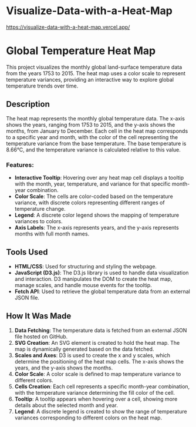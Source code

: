 # Visualize-Data-with-a-Heat-Map
https://visualize-data-with-a-heat-map.vercel.app/
# Global Temperature Heat Map

This project visualizes the monthly global land-surface temperature data from the years 1753 to 2015. The heat map uses a color scale to represent temperature variances, providing an interactive way to explore global temperature trends over time.

## Description

The heat map represents the monthly global temperature data. The x-axis shows the years, ranging from 1753 to 2015, and the y-axis shows the months, from January to December. Each cell in the heat map corresponds to a specific year and month, with the color of the cell representing the temperature variance from the base temperature. The base temperature is 8.66°C, and the temperature variance is calculated relative to this value.

### Features:

* **Interactive Tooltip**: Hovering over any heat map cell displays a tooltip with the month, year, temperature, and variance for that specific month-year combination.
* **Color Scale**: The cells are color-coded based on the temperature variance, with discrete colors representing different ranges of temperature change.
* **Legend**: A discrete color legend shows the mapping of temperature variances to colors.
* **Axis Labels**: The x-axis represents years, and the y-axis represents months with full month names.

## Tools Used

* **HTML/CSS**: Used for structuring and styling the webpage.
* **JavaScript (D3.js)**: The D3.js library is used to handle data visualization and interaction. D3 manipulates the DOM to create the heat map, manage scales, and handle mouse events for the tooltip.
* **Fetch API**: Used to retrieve the global temperature data from an external JSON file.

## How It Was Made

1. **Data Fetching**: The temperature data is fetched from an external JSON file hosted on GitHub.
2. **SVG Creation**: An SVG element is created to hold the heat map. The map is dynamically generated based on the data fetched.
3. **Scales and Axes**: D3 is used to create the x and y scales, which determine the positioning of the heat map cells. The x-axis shows the years, and the y-axis shows the months.
4. **Color Scale**: A color scale is defined to map temperature variance to different colors.
5. **Cells Creation**: Each cell represents a specific month-year combination, with the temperature variance determining the fill color of the cell.
6. **Tooltip**: A tooltip appears when hovering over a cell, showing more details about the selected month and year.
7. **Legend**: A discrete legend is created to show the range of temperature variances corresponding to different colors on the heat map.


